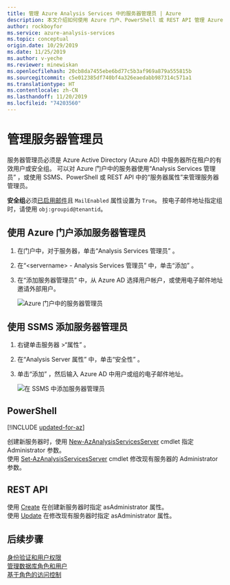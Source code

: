 ```yaml
---
title: 管理 Azure Analysis Services 中的服务器管理员 | Azure
description: 本文介绍如何使用 Azure 门户、PowerShell 或 REST API 管理 Azure Analysis Services 服务器的服务器管理员。
author: rockboyfor
ms.service: azure-analysis-services
ms.topic: conceptual
origin.date: 10/29/2019
ms.date: 11/25/2019
ms.author: v-yeche
ms.reviewer: minewiskan
ms.openlocfilehash: 20cb8da7455ebe6bd77c5b3af969a879a555815b
ms.sourcegitcommit: c5e012385df740bf4a326eaedabb987314c571a1
ms.translationtype: HT
ms.contentlocale: zh-CN
ms.lasthandoff: 11/20/2019
ms.locfileid: "74203560"
---
```

# <a name="manage-server-administrators"></a>管理服务器管理员

服务器管理员必须是 Azure Active Directory (Azure AD) 中服务器所在租户的有效用户或安全组。 可以对 Azure 门户中的服务器使用“Analysis Services 管理员”  ，或使用 SSMS、PowerShell 或 REST API 中的“服务器属性”来管理服务器管理员。 

**安全组**必须[已启用邮件](https://docs.microsoft.com/exchange/recipients-in-exchange-online/manage-mail-enabled-security-groups)且 `MailEnabled` 属性设置为 `True`。 按电子邮件地址指定组时，请使用 `obj:groupid@tenantid`。

## <a name="to-add-server-administrators-by-using-azure-portal"></a>使用 Azure 门户添加服务器管理员

1. 在门户中，对于服务器，单击“Analysis Services 管理员”  。
2. 在“\<servername> - Analysis Services 管理员”  中，单击“添加”  。
3. 在“添加服务器管理员”  中，从 Azure AD 选择用户帐户，或使用电子邮件地址邀请外部用户。

    ![Azure 门户中的服务器管理员](./media/analysis-services-server-admins/aas-manage-users-admins.png)

## <a name="to-add-server-administrators-by-using-ssms"></a>使用 SSMS 添加服务器管理员

1. 右键单击服务器 >“属性”  。
2. 在“Analysis Server 属性”  中，单击“安全性”  。
3. 单击“添加”  ，然后输入 Azure AD 中用户或组的电子邮件地址。

    ![在 SSMS 中添加服务器管理员](./media/analysis-services-server-admins/aas-manage-users-ssms.png)

## <a name="powershell"></a>PowerShell

[!INCLUDE [updated-for-az](../../includes/updated-for-az.md)]

创建新服务器时，使用 [New-AzAnalysisServicesServer](https://docs.microsoft.com/powershell/module/az.analysisservices/new-azanalysisservicesserver) cmdlet 指定 Administrator 参数。 <br />
使用 [Set-AzAnalysisServicesServer](https://docs.microsoft.com/powershell/module/az.analysisservices/set-azanalysisservicesserver) cmdlet 修改现有服务器的 Administrator 参数。

## <a name="rest-api"></a>REST API

使用 [Create](https://docs.microsoft.com/rest/api/analysisservices/servers/create) 在创建新服务器时指定 asAdministrator 属性。 <br />
使用 [Update](https://docs.microsoft.com/rest/api/analysisservices/servers/update) 在修改现有服务器时指定 asAdministrator 属性。 <br />

## <a name="next-steps"></a>后续步骤 

[身份验证和用户权限](analysis-services-manage-users.md)  
[管理数据库角色和用户](analysis-services-database-users.md)  
[基于角色的访问控制](../role-based-access-control/overview.md)

<!--Update_Description: update meta properties, wording update -->